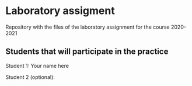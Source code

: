 # Laboratory assigment

Repository with the files of the laboratory assignment for the course 2020-2021

## Students that will participate in the practice

Student 1: Your name here

Student 2 (optional):
